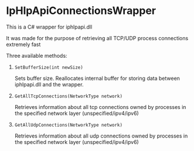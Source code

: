 # IpHlpApiConnectionsWrapper
This is a C# wrapper for iphlpapi.dll

It was made for the purpose of retrieving all TCP/UDP process connections extremely fast

Three available methods:
1. `SetBufferSize(int newSize)`
   
   Sets buffer size. Reallocates internal buffer for storing data between iphlpapi.dll and the wrapper.
3. `GetAllTcpConnections(NetworkType network)`

   Retrieves information about all tcp connections owned by processes in the specified network layer (unspecified/ipv4/ipv6)
5. `GetAllUdpConnections(NetworkType network)`

   Retrieves information about all udp connections owned by processes in the specified network layer (unspecified/ipv4/ipv6)
